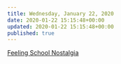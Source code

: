 ```yaml
---
title: Wednesday, January 22, 2020
date: 2020-01-22 15:15:48+00:00
updated: 2020-01-22 15:15:48+00:00
published: true
---
```


[Feeling School Nostalgia](/feeling-school-nostalgia/)

